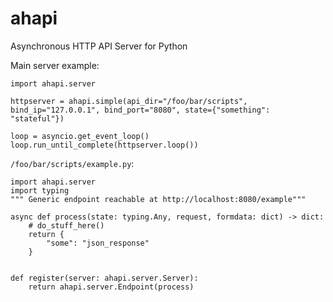 # ahapi
Asynchronous HTTP API Server for Python


Main server example:
~~~python3
import ahapi.server

httpserver = ahapi.simple(api_dir="/foo/bar/scripts", bind_ip="127.0.0.1", bind_port="8080", state={"something": "stateful"})

loop = asyncio.get_event_loop()
loop.run_until_complete(httpserver.loop())
~~~

`/foo/bar/scripts/example.py`:
~~~python3
import ahapi.server
import typing
""" Generic endpoint reachable at http://localhost:8080/example"""

async def process(state: typing.Any, request, formdata: dict) -> dict:
    # do_stuff_here()
    return {
        "some": "json_response"
    }


def register(server: ahapi.server.Server):
    return ahapi.server.Endpoint(process)

~~~

